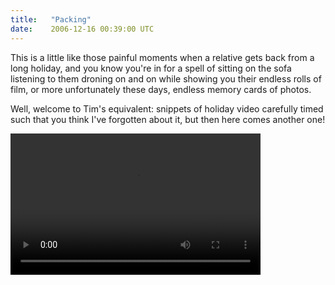 ```yaml
---
title:   "Packing"
date:    2006-12-16 00:39:00 UTC
---
```


This is a little like those painful moments when a relative gets back from a long holiday, and you know you're in for a spell of sitting on the sofa listening to them droning on and on while showing you their endless rolls of film, or more unfortunately these days, endless memory cards of photos.

Well, welcome to Tim's equivalent: snippets of holiday video carefully timed such that you think I've forgotten about it, but then here comes another one!

<video src="/assets/videos/packing.mp4" type="video/mp4" width="400" height="226"></video>
